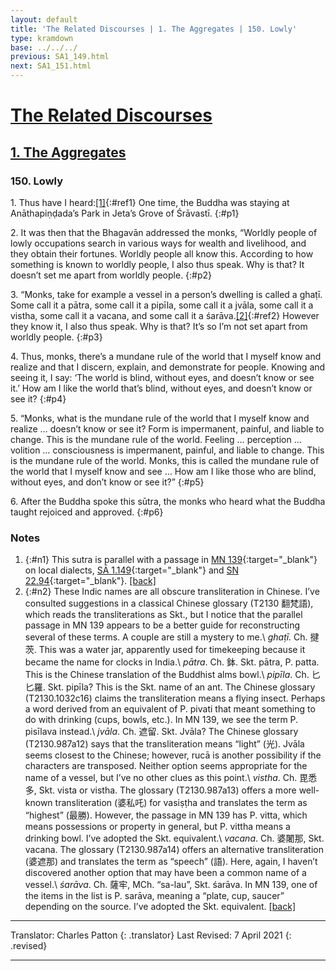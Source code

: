 ```yaml
---
layout: default
title: 'The Related Discourses | 1. The Aggregates | 150. Lowly'
type: kramdown
base: ../../../
previous: SA1_149.html
next: SA1_151.html
---
```


# [The Related Discourses](../index.html)
## [1. The Aggregates](index.html)
### 150. Lowly

1\. Thus have I heard:[\[1\]](#n1){:#ref1} One time, the Buddha was staying at Anāthapiṇḍada’s Park in Jeta’s Grove of Śrāvastī.
{:#p1}

2\. It was then that the Bhagavān addressed the monks, “Worldly people of lowly occupations search in various ways for wealth and livelihood, and they obtain their fortunes. Worldly people all know this. According to how something is known to worldly people, I also thus speak. Why is that? It doesn’t set me apart from worldly people.
{:#p2}

3\. “Monks, take for example a vessel in a person’s dwelling is called a ghaṭī. Some call it a pātra, some call it a pipīla, some call it a jvāla, some call it a vistha, some call it a vacana, and some call it a śarāva.[\[2\]](#n2){:#ref2} However they know it, I also thus speak. Why is that? It’s so I’m not set apart from worldly people.
{:#p3}

4\. Thus, monks, there’s a mundane rule of the world that I myself know and realize and that I discern, explain, and demonstrate for people. Knowing and seeing it, I say: ‘The world is blind, without eyes, and doesn’t know or see it.’ How am I like the world that’s blind, without eyes, and doesn’t know or see it?
{:#p4}

5\. “Monks, what is the mundane rule of the world that I myself know and realize … doesn’t know or see it? Form is impermanent, painful, and liable to change. This is the mundane rule of the world. Feeling … perception … volition … consciousness is impermanent, painful, and liable to change. This is the mundane rule of the world. Monks, this is called the mundane rule of the world that I myself know and see … How am I like those who are blind, without eyes, and don’t know or see it?”
{:#p5}

6\. After the Buddha spoke this sūtra, the monks who heard what the Buddha taught rejoiced and approved.
{:#p6}

### Notes

1. {:#n1} This sutra is parallel with a passage in [MN 139](https://suttacentral.net/mn139){:target="_blank"} on local dialects, [SĀ 1.149](SA1_149.html){:target="_blank"} and [SN 22.94](https://suttacentral.net/sn22.94){:target="_blank"}. [\[back\]](#ref1)
2. {:#n2} These Indic names are all obscure transliteration in Chinese. I’ve consulted suggestions in a classical Chinese glossary (T2130 翻梵語), which reads the transliterations as Skt., but I notice that the parallel passage in MN 139 appears to be a better guide for reconstructing several of these terms. A couple are still a mystery to me.\\
*ghaṭī.* Ch. 揵茨. This was a water jar, apparently used for timekeeping because it became the name for clocks in India.\\
*pātra*. Ch. 鉢. Skt. pātra, P. patta. This is the Chinese translation of the Buddhist alms bowl.\\
*pipīla*. Ch. 匕匕羅. Skt. pipīla? This is the Skt. name of an ant. The Chinese glossary (T2130.1032c16) claims the transliteration means a flying insect. Perhaps a word derived from an equivalent of P. pivati that meant something to do with drinking (cups, bowls, etc.). In MN 139, we see the term P. pisīlava instead.\\
*jvāla*. Ch. 遮留. Skt. Jvāla? The Chinese glossary (T2130.987a12) says that the transliteration means “light” (光). Jvāla seems closest to the Chinese; however, rucā is another possibility if the characters are transposed. Neither option seems appropriate for the name of a vessel, but I’ve no other clues as this point.\\
*vistha*. Ch. 毘悉多, Skt. vista or vistha. The glossary (T2130.987a13) offers a more well-known transliteration (婆私吒) for vasiṣṭha and translates the term as “highest” (最勝). However, the passage in MN 139 has P. vitta, which means possessions or property in general, but P. vittha means a drinking bowl. I’ve adopted the Skt. equivalent.\\
*vacana*. Ch. 婆闍那, Skt. vacana. The glossary (T2130.987a14) offers an alternative transliteration (婆遮那) and translates the term as “speech” (語). Here, again, I haven’t discovered another option that may have been a common name of a vessel.\\
*śarāva*. Ch. 薩牢, MCh. “sa-lau”, Skt. śarāva. In MN 139, one of the items in the list is P. sarāva, meaning a “plate, cup, saucer” depending on the source. I’ve adopted the Skt. equivalent.
 [\[back\]](#ref2)

---

Translator: Charles Patton
{: .translator}
Last Revised: 7 April 2021
{: .revised}

---